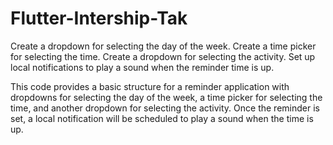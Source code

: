 # Flutter-Intership-Tak

Create a dropdown for selecting the day of the week.
Create a time picker for selecting the time.
Create a dropdown for selecting the activity.
Set up local notifications to play a sound when the reminder time is up.

This code provides a basic structure for a reminder application with dropdowns for selecting the day of the week, a time picker for selecting the time, and another dropdown for selecting the activity. Once the reminder is set, a local notification will be scheduled to play a sound when the time is up.
